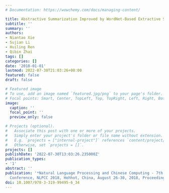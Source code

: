 ```yaml
---
# Documentation: https://wowchemy.com/docs/managing-content/

title: Abstractive Summarization Improved by WordNet-Based Extractive Sentences
subtitle: ''
summary: ''
authors:
- Niantao Xie
- Sujian Li
- Huiling Ren
- Qibin Zhai
tags: []
categories: []
date: '2018-01-01'
lastmod: 2022-07-30T21:03:26+08:00
featured: false
draft: false

# Featured image
# To use, add an image named `featured.jpg/png` to your page's folder.
# Focal points: Smart, Center, TopLeft, Top, TopRight, Left, Right, BottomLeft, Bottom, BottomRight.
image:
  caption: ''
  focal_point: ''
  preview_only: false

# Projects (optional).
#   Associate this post with one or more of your projects.
#   Simply enter your project's folder or file name without extension.
#   E.g. `projects = ["internal-project"]` references `content/project/deep-learning/index.md`.
#   Otherwise, set `projects = []`.
projects: []
publishDate: '2022-07-30T13:03:26.235000Z'
publication_types:
- '1'
abstract: ''
publication: '*Natural Language Processing and Chinese Computing - 7th CCF International
  Conference, NLPCC 2018, Hohhot, China, August 26-30, 2018, Proceedings, Part I*'
doi: 10.1007/978-3-319-99495-6_34
---
```

